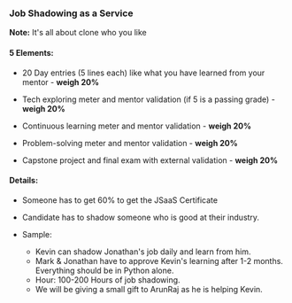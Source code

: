 ### Job Shadowing as a Service

**Note:** It's all about clone who you like




#### 5 Elements:
- 20 Day entries (5 lines each) like what you have learned from your mentor  - **weigh 20%**

- Tech exploring meter and mentor validation (if 5 is a passing grade) - **weigh 20%**

- Continuous learning meter and mentor validation - **weigh 20%**

- Problem-solving meter and mentor validation - **weigh 20%**

- Capstone project and final exam with external validation - **weigh 20%**

#### Details:
- Someone has to get 60% to get the JSaaS Certificate

- Candidate has to shadow someone who is good at their industry.

- Sample: 
  - Kevin can shadow Jonathan's job daily and learn from him.
  - Mark & Jonathan have to approve Kevin's learning after 1-2 months. Everything should be in Python alone.
  - Hour: 100-200 Hours of job shadowing.
  - We will be giving a small gift to ArunRaj as he is helping Kevin.
